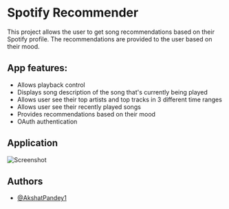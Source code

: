 
# Spotify Recommender

This project allows the user to get song recommendations based on their Spotify profile.
The recommendations are provided to the user based on their mood.

App features:
-
- Allows playback control
- Displays song description of the song that's currently being played
- Allows user see their top artists and top tracks in 3 different time ranges
- Allows user see their recently played songs
- Provides recommendations based on their mood
- OAuth authentication




## Application

![Screenshot](https://i.imgur.com/TMODgiH.jpeg)


## Authors

- [@AkshatPandey1](https://github.com/AkshatPandey1)

